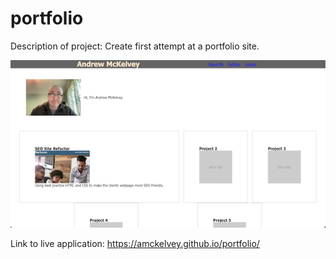 # portfolio

Description of project:
Create first attempt at a portfolio site.

![portfolio demo](./assets/images/imgForReadme.png)

Link to live application:
https://amckelvey.github.io/portfolio/